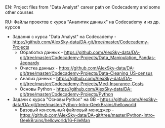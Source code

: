 EN: Project files from "Data Analyst" career path on Codecademy and some other courses

RU: Файлы проектов с курса "Аналитик данных" на Codecademy и из др. курсов

- Задания с курса "Data Analyst" на Codecademy - https://github.com/AlexSky-data/DA-git/tree/master/Codecademy-Projects
	- Обработка данных - https://github.com/AlexSky-data/DA-git/tree/master/Codecademy-Projects/Data_Manipulation_Pandas-Jeopardy
	- Очистка данных - https://github.com/AlexSky-data/DA-git/tree/master/Codecademy-Projects/Data-Cleaning_US-census
	- Анализ данных - https://github.com/AlexSky-data/DA-git/tree/master/Codecademy-Projects/Med-Insurance-Costs
	- Основы Python - https://github.com/AlexSky-data/DA-git/tree/master/Codecademy-Projects/Python
- Задачи с курса "Основы Python" на GB - https://github.com/AlexSky-data/DA-git/tree/master/Python-Intro-GeekBrains/helloworld
	- Базовый консольный файловый менеджер - https://github.com/AlexSky-data/DA-git/tree/master/Python-Intro-GeekBrains/helloworld/16-FileMan

